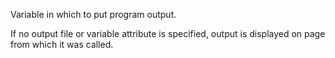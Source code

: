 Variable in which to put program output.

If no output file or variable attribute is specified,
output is displayed on page from which it was called.